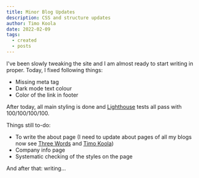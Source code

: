 ```yaml
---
title: Minor Blog Updates
description: CSS and structure updates
author: Timo Koola
date: 2022-02-09
tags:
  - created
  - posts
---
```


I've been slowly tweaking the site and I am almost ready to start writing in proper. Today, I fixed following things:

* Missing meta tag
* Dark mode text colour
* Color of the link in footer

After today, all main styling is done and [Lighthouse](https://developers.google.com/web/tools/lighthouse) tests all pass with 100/100/100/100.

Things still to-do:
* To write the about page (I need to update about pages of all my blogs now see [Three Words](https://kolmesanaa.link/) and [Timo Koola](https://blog.timokoola.com/))
* Company info page
* Systematic checking of the styles on the page

And after that: writing...




